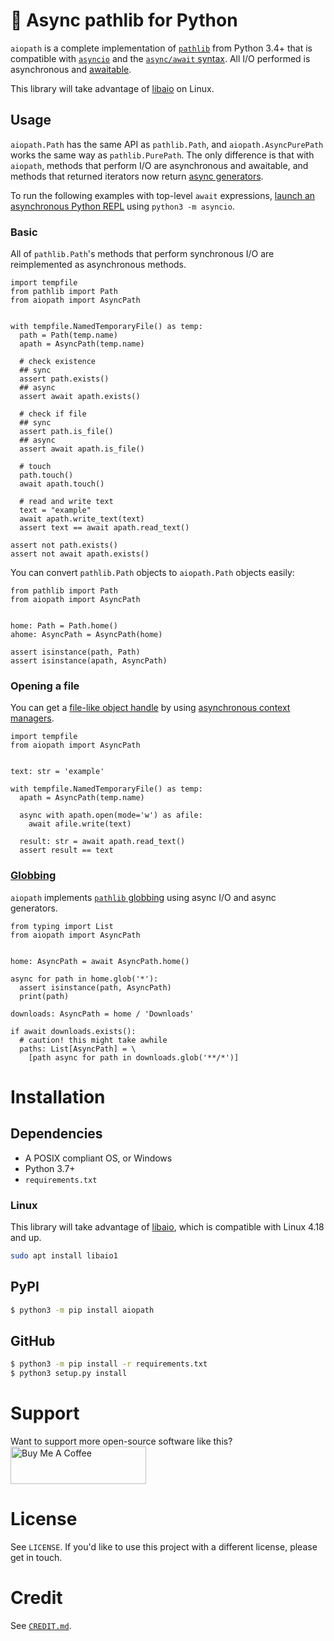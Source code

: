 # 📁 Async pathlib for Python
`aiopath` is a complete implementation of [`pathlib`](https://docs.python.org/3/library/pathlib.html) from Python 3.4+ that is compatible with [`asyncio`](https://docs.python.org/3/library/asyncio.html) and the [`async/await` syntax](https://www.python.org/dev/peps/pep-0492/). All I/O performed is asynchronous and [awaitable](https://docs.python.org/3/library/asyncio-task.html#awaitables).

This library will take advantage of [libaio](https://pagure.io/libaio) on Linux.

## Usage
`aiopath.Path` has the same API as `pathlib.Path`, and `aiopath.AsyncPurePath` works the same way as `pathlib.PurePath`. The only difference is that with `aiopath`, methods that perform I/O are asynchronous and awaitable, and methods that returned iterators now return [async generators](https://www.python.org/dev/peps/pep-0525/).

To run the following examples with top-level `await` expressions, [launch an asynchronous Python REPL](https://www.integralist.co.uk/posts/python-asyncio/#running-async-code-in-the-repl) using `python3 -m asyncio`.

### Basic
All of `pathlib.Path`'s methods that perform synchronous I/O are reimplemented as asynchronous methods.

```python3
import tempfile
from pathlib import Path
from aiopath import AsyncPath


with tempfile.NamedTemporaryFile() as temp:
  path = Path(temp.name)
  apath = AsyncPath(temp.name)

  # check existence
  ## sync
  assert path.exists()
  ## async
  assert await apath.exists()

  # check if file
  ## sync
  assert path.is_file()
  ## async
  assert await apath.is_file()

  # touch
  path.touch()
  await apath.touch()

  # read and write text
  text = "example"
  await apath.write_text(text)
  assert text == await apath.read_text()

assert not path.exists()
assert not await apath.exists()
```

You can convert `pathlib.Path` objects to `aiopath.Path` objects easily:
```python3
from pathlib import Path
from aiopath import AsyncPath


home: Path = Path.home()
ahome: AsyncPath = AsyncPath(home)

assert isinstance(path, Path)
assert isinstance(apath, AsyncPath)
```

### Opening a file
You can get a [file-like object handle](https://docs.python.org/3/glossary.html#term-file-object) by using [asynchronous context managers](https://docs.python.org/3/reference/datamodel.html#asynchronous-context-managers).

```python3
import tempfile
from aiopath import AsyncPath


text: str = 'example'

with tempfile.NamedTemporaryFile() as temp:
  apath = AsyncPath(temp.name)

  async with apath.open(mode='w') as afile:
    await afile.write(text)

  result: str = await apath.read_text()
  assert result == text
```

### [Globbing](https://en.wikipedia.org/wiki/Glob_(programming))
`aiopath` implements [`pathlib` globbing](https://docs.python.org/3/library/pathlib.html#pathlib.Path.glob) using async I/O and async generators.

```python3
from typing import List
from aiopath import AsyncPath


home: AsyncPath = await AsyncPath.home()

async for path in home.glob('*'):
  assert isinstance(path, AsyncPath)
  print(path)

downloads: AsyncPath = home / 'Downloads'

if await downloads.exists():
  # caution! this might take awhile
  paths: List[AsyncPath] = \
    [path async for path in downloads.glob('**/*')]
```

# Installation
## Dependencies
 - A POSIX compliant OS, or Windows
 - Python 3.7+
 - `requirements.txt`

### Linux
This library will take advantage of [libaio](https://pagure.io/libaio), which is compatible with Linux 4.18 and up.

```bash
sudo apt install libaio1
```

## PyPI
```bash
$ python3 -m pip install aiopath
```

## GitHub
```bash
$ python3 -m pip install -r requirements.txt
$ python3 setup.py install
```

# Support
Want to support more open-source software like this?
<a href="https://www.buymeacoffee.com/alexdelorenzo" target="_blank"><img src="https://cdn.buymeacoffee.com/buttons/v2/default-yellow.png" alt="Buy Me A Coffee" style="height: 60px !important;width: 217px !important;" ></a>

# License
See `LICENSE`. If you'd like to use this project with a different license, please get in touch.


# Credit
See [`CREDIT.md`](/CREDIT.md).
